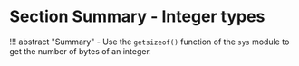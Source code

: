 # Section Summary - Integer types

!!! abstract "Summary"
    - Use the `getsizeof()` function of the `sys` module to get the number of bytes of an integer.